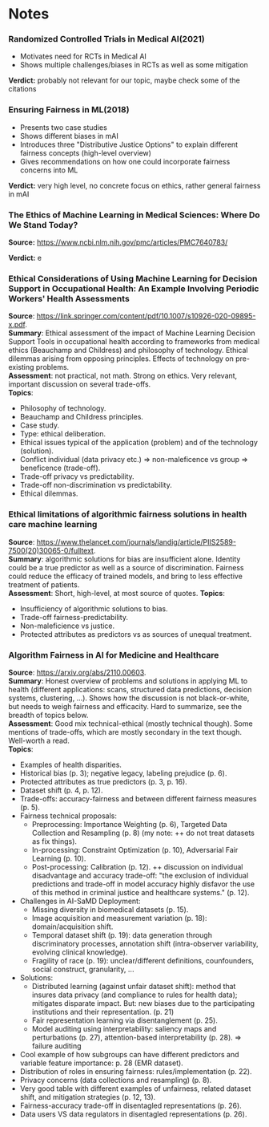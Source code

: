 # Notes

### Randomized Controlled Trials in Medical AI(2021)
- Motivates need for RCTs in Medical AI
- Shows multiple challenges/biases in RCTs as well as some mitigation

**Verdict:** probably not relevant for our topic, maybe check some of the citations

### Ensuring Fairness in ML(2018)
- Presents two case studies
- Shows different biases in mAI 
- Introduces three "Distributive Justice Options" to explain different fairness concepts (high-level overview)
- Gives recommendations on how one could incorporate fairness concerns into ML 

**Verdict:** very high level, no concrete focus on ethics, rather general fairness in mAI

### The Ethics of Machine Learning in Medical Sciences: Where Do We Stand Today?
**Source:** https://www.ncbi.nlm.nih.gov/pmc/articles/PMC7640783/


**Verdict:** e

### Ethical Considerations of Using Machine Learning for Decision Support in Occupational Health: An Example Involving Periodic Workers' Health Assessments
**Source**: https://link.springer.com/content/pdf/10.1007/s10926-020-09895-x.pdf.  
**Summary**: Ethical assessment of the impact of Machine Learning Decision Support Tools in occupational health according to frameworks from medical ethics (Beauchamp and Childress) and philosophy of technology.
Ethical dilemmas arising from opposing principles.
Effects of technology on pre-existing problems.  
**Assessment**: not practical, not math. Strong on ethics. Very relevant, important discussion on several trade-offs.  
**Topics**:  
 - Philosophy of technology.
 - Beauchamp and Childress principles.
 - Case study.
 - Type: ethical deliberation.
 - Ethical issues typical of the application (problem) and of the technology (solution).
 - Conflict individual (data privacy etc.) => non-maleficence vs group => beneficence (trade-off).
 - Trade-off privacy vs predictability.
 - Trade-off non-discrimination vs predictability. 
 - Ethical dilemmas.


### Ethical limitations of algorithmic fairness solutions in health care machine learning
**Source**: https://www.thelancet.com/journals/landig/article/PIIS2589-7500(20)30065-0/fulltext.  
**Summary**: algorithmic solutions for bias are insufficient alone.
Identity could be a true predictor as well as a source of discrimination.
Fairness could reduce the efficacy of trained models, and bring to less effective treatment of patients.  
**Assessment**: Short, high-level, at most source of quotes.
**Topics**:  
 - Insufficiency of algorithmic solutions to bias.
 - Trade-off fairness-predictability.
 - Non-maleficience vs justice.
 - Protected attributes as predictors vs as sources of unequal treatment.


 ### Algorithm Fairness in AI for Medicine and Healthcare
 **Source**: https://arxiv.org/abs/2110.00603.  
 **Summary**: Honest overview of problems and solutions in applying ML to health (different applications: scans, structured data predictions, decision systems, clustering, ...). Shows how the discussion is not black-or-white, but needs to weigh fairness and efficacity. Hard to summarize, see the breadth of topics below.  
 **Assessment**: Good mix technical-ethical (mostly technical though). Some mentions of trade-offs, which are mostly secondary in the text though. Well-worth a read.  
 **Topics**: 
  - Examples of health disparities.  
  - Historical bias (p. 3); negative legacy, labeling prejudice (p. 6).  
  - Protected attributes as true predictors (p. 3, p. 16).  
  - Dataset shift (p. 4, p. 12).  
  - Trade-offs: accuracy-fairness and between different fairness measures (p. 5).  
  - Fairness technical proposals:  
    * Preprocessing: Importance Weighting (p. 6), Targeted Data Collection and Resampling (p. 8) (my note: ++ do not treat datasets as fix things).  
    * In-processing: Constraint Optimization (p. 10), Adversarial Fair Learning (p. 10).  
    * Post-processing: Calibration (p. 12). ++ discussion on individual disadvantage and accuracy trade-off: "the exclusion of individual predictions and trade-off in model accuracy highly disfavor the use of this method in criminal justice and healthcare systems." (p. 12).  
  - Challenges in AI-SaMD Deployment:  
    * Missing diversity in biomedical datasets (p. 15).  
    * Image acquisition and measurement variation (p. 18): domain/acquisition shift.  
    * Temporal dataset shift (p. 19): data generation through discriminatory processes, annotation shift (intra-observer variability, evolving clinical knowledge).  
    * Fragility of race (p. 19): unclear/different definitions, counfounders, social construct, granularity, ...  
  - Solutions:  
    * Distributed learning (against unfair dataset shift): method that insures data privacy (and compliance to rules for health data); mitigates disparate impact. But: new biases due to the participating institutions and their representation. (p. 21)  
    * Fair representation learning via disentanglement (p. 25).  
    * Model auditing using interpretability: saliency maps and perturbations (p. 27), attention-based interpretability (p. 28). => failure auditing  
  - Cool example of how subgroups can have different predictors and variable feature importance: p. 28 (EMR dataset).  
  - Distribution of roles in ensuring fairness: rules/implementation (p. 22).
  - Privacy concerns (data collections and resampling) (p. 8).  
  - Very good table with different examples of unfairness, related dataset shift, and mitigation strategies (p. 12, 13).  
  - Fairness-accuracy trade-off in disentagled representations (p. 26).  
  - Data users VS data regulators in disentagled representations (p. 26).  
